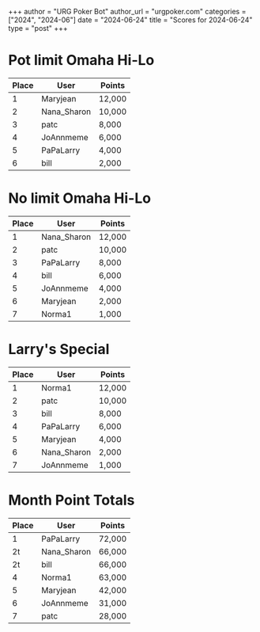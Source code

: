+++
author = "URG Poker Bot"
author_url = "urgpoker.com"
categories = ["2024", "2024-06"]
date = "2024-06-24"
title = "Scores for 2024-06-24"
type = "post"
+++
# Pot limit Omaha Hi-Lo

| Place | User | Points |
|-------|------|--------|
| 1 | Maryjean | 12,000 |
| 2 | Nana_Sharon | 10,000 |
| 3 | patc | 8,000 |
| 4 | JoAnnmeme | 6,000 |
| 5 | PaPaLarry | 4,000 |
| 6 | bill | 2,000 |

# No limit Omaha Hi-Lo

| Place | User | Points |
|-------|------|--------|
| 1 | Nana_Sharon | 12,000 |
| 2 | patc | 10,000 |
| 3 | PaPaLarry | 8,000 |
| 4 | bill | 6,000 |
| 5 | JoAnnmeme | 4,000 |
| 6 | Maryjean | 2,000 |
| 7 | Norma1 | 1,000 |

# Larry's Special

| Place | User | Points |
|-------|------|--------|
| 1 | Norma1 | 12,000 |
| 2 | patc | 10,000 |
| 3 | bill | 8,000 |
| 4 | PaPaLarry | 6,000 |
| 5 | Maryjean | 4,000 |
| 6 | Nana_Sharon | 2,000 |
| 7 | JoAnnmeme | 1,000 |

# Month Point Totals

| Place | User | Points |
|-------|------|--------|
| 1 | PaPaLarry | 72,000 |
| 2t | Nana_Sharon | 66,000 |
| 2t | bill | 66,000 |
| 4 | Norma1 | 63,000 |
| 5 | Maryjean | 42,000 |
| 6 | JoAnnmeme | 31,000 |
| 7 | patc | 28,000 |
